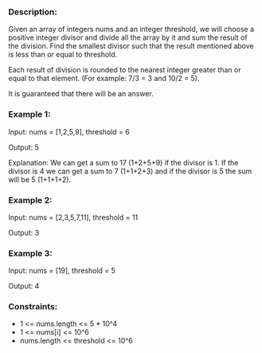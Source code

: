 ### Description:

Given an array of integers nums and an integer threshold, we will choose a positive integer divisor and divide all the array by it and sum the result of the division. Find the smallest divisor such that the result mentioned above is less than or equal to threshold.

Each result of division is rounded to the nearest integer greater than or equal to that element. (For example: 7/3 = 3 and 10/2 = 5).

It is guaranteed that there will be an answer.



### Example 1:

Input: nums = [1,2,5,9], threshold = 6

Output: 5

Explanation: We can get a sum to 17 (1+2+5+9) if the divisor is 1. 
If the divisor is 4 we can get a sum to 7 (1+1+2+3) and if the divisor is 5 the sum will be 5 (1+1+1+2). 

### Example 2:

Input: nums = [2,3,5,7,11], threshold = 11

Output: 3

### Example 3:

Input: nums = [19], threshold = 5

Output: 4
 


### Constraints:

- 1 <= nums.length <= 5 * 10^4
- 1 <= nums[i] <= 10^6
- nums.length <= threshold <= 10^6
